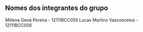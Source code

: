 ## Nomes dos integrantes do grupo

Millena Gená Pereira - 12111BCC055
Lucas Martins Vasconcelos - 12111BCC056
